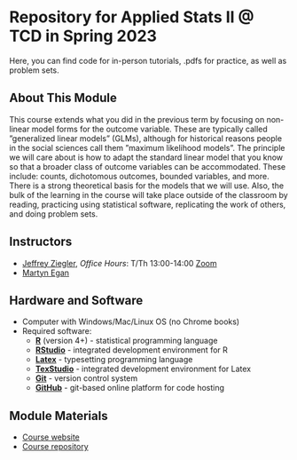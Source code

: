 # Repository for Applied Stats II @ TCD in Spring 2023

Here, you can find code for in-person tutorials, .pdfs for practice, as well as problem sets.

## About This Module

This course extends what you did in the previous term by focusing on non-linear model forms for the outcome variable. These are typically called ”generalized linear models” (GLMs), although for historical reasons people in the social sciences call them ”maximum likelihood models”. The principle we will care about is how to adapt the standard linear model that you know so that a broader class of outcome variables can be accommodated. These include: counts, dichotomous outcomes, bounded variables, and more. There is a strong theoretical basis for the models that we will use. Also, the bulk of the learning in the course will take place outside of the classroom by reading, practicing using statistical software, replicating the work of others, and doing problem sets.

## Instructors

- [Jeffrey Ziegler](mailto:zieglerj@tcd.ie), *Office Hours*: T/Th 13:00-14:00 [Zoom](https://calendly.com/jeffreymziegler/pou-7003-oh)
- [Martyn Egan](mailto:eganm9@tcd.ie)

## Hardware and Software

- Computer with Windows/Mac/Linux OS (no Chrome books)
- Required software:
    - [**R**](https://cran.r-project.org/) (version 4+) - statistical programming language
    - [**RStudio**](https://www.rstudio.com/) - integrated development environment for R
    - [**Latex**](https://www.latex-project.org/get/) - typesetting programming language
    - [**TexStudio**](https://www.texstudio.org/) - integrated development environment for Latex
    - [**Git**](https://git-scm.com/) - version control system
    - [**GitHub**](https://github.com/) - git-based online platform for code hosting
   
## Module Materials

- [Course website](http://jeffreyziegler.org/pages/POU7003/40e8a294239f41e6a0be6d41c189d5b0070e1fb4/index.html)
- [Course repository](https://github.com/ASDS-TCD/StatsII_Spring2023/)

